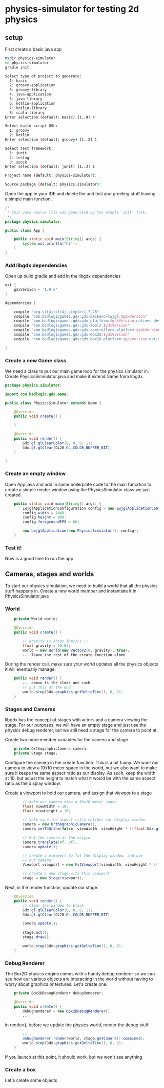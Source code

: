 # physics-simulator for testing 2d physics

## setup
First create a basic java app

```bash
mkdir physics-simulator
cd physics-simulator
gradle init

Select type of project to generate:
  1: basic
  2: groovy-application
  3: groovy-library
  4: java-application
  5: java-library
  6: kotlin-application
  7: kotlin-library
  8: scala-library
Enter selection (default: basic) [1..8] 4

Select build script DSL:
  1: groovy
  2: kotlin
Enter selection (default: groovy) [1..2] 1

Select test framework:
  1: junit
  2: testng
  3: spock
Enter selection (default: junit) [1..3] 1

Project name (default: physics-simulator): 

Source package (default: physics.simulator): 
```

Open the app in your IDE and delete the unit test and greeting stuff
leaving a simple main function.

```java
/*
 * This Java source file was generated by the Gradle 'init' task.
 */
package physics.simulator;

public class App {

    public static void main(String[] args) {
        System.out.println("hi");
    }
}

```

### Add libgdx dependencies
Open up build.gradle and add in the libgdx dependencies

```gradle
ext {
    gdxVersion = '1.9.5'
}

dependencies {

    compile "org.slf4j:slf4j-simple:1.7.25"
    compile "com.badlogicgames.gdx:gdx-backend-lwjgl:$gdxVersion"
    compile "com.badlogicgames.gdx:gdx-platform:$gdxVersion:natives-desktop"
    compile "com.badlogicgames.gdx:gdx-tools:$gdxVersion"
    compile "com.badlogicgames.gdx:gdx-controllers-platform:$gdxVersion:natives-desktop"
    compile "com.badlogicgames.gdx:gdx-box2d:$gdxVersion"
    compile "com.badlogicgames.gdx:gdx-box2d-platform:$gdxVersion:natives-desktop"

}
```

### Create a new Game class
We need a class to put our main game loop for the physics simulator in. Create PhysicsSimnulator.java and make it extend Game from libgdx.

```java
package physics.simulator;

import com.badlogic.gdx.Game;

public class PhysicsSimulator extends Game {

    @Override
    public void create() {

    }

    @Override
    public void render() {
        Gdx.gl.glClearColor(0, 0, 0, 1);
        Gdx.gl.glClear(GL20.GL_COLOR_BUFFER_BIT);
    }

}
```

### Create an empty window
Open App.java and add in some boilerplate code to the main funcrtion to create a simple render window using the PhysicsSimulator class we just created.

```java
    public static void main(String[] args) {
        LwjglApplicationConfiguration config = new LwjglApplicationConfiguration();
        config.width = 1440;
        config.height = 900;
        config.foregroundFPS = 60;

        new LwjglApplication(new PhysicsSimulator(), config);
    }

```

### Test it!
Now is a good time to run the app

## Cameras, stages and worlds
To start our physics simulation, we need to build a world that all the physics stuff happens in. Create a new world member and instantiate it in PhysicsSimulator.java

### World

```java
    private World world;

    @Override
    public void create() {

        // gravity is about 10m/s/s :)
        float gravity = 10.0f;
        world = new World(new Vector2(0, gravity), true);
        ... leave the rest of the create function alone
```

During the render call, make sure your world updates all the physics objects it will eventually manage.

```java
    public void render() {
        ... above is the clear and such
        // put this at the end
        world.step(Gdx.graphics.getDeltaTime(), 6, 2);
    }
```

### Stages and Cameras
libgdx has the concept of stages with actors and a camera viewing the stage. For our purposes, we will have an empty stage and just use the physics debug renderer, but we still need a stage for the camera to point at.

Create two more member variables for the camera and stage
```java
    private OrthographicCamera camera;
    private Stage stage;
```

Configure the camera in the create function. This is a bit funny. We want our camera to view a 10x10 meter space in the world, but we also want to make sure it keeps the same aspect ratio as our display. As such, keep the width at 10, but adjust the height to match what it would be with the same aspect ratio as the display window.

Create a viewport to hold our camera, and assign that viewpor to a stage

```java
        // make our camera view a 10x10 meter space
        float viewWidth = 10;
        float viewHeight = 10;

        // make sure the aspect ratio matches our display window
        camera = new OrthographicCamera();
        camera.setToOrtho(false, viewWidth, viewHeight * ((float)Gdx.graphics.getHeight() / Gdx.graphics.getWidth()));

        // Put the camera at the origin
        camera.translate(0f, 0f);
        camera.update();

        // create a viewport to fit the display window, and use
        // our camera
        Viewport viewport = new FitViewport(viewWidth, viewHeight * ((float)Gdx.graphics.getHeight() / Gdx.graphics.getWidth()), camera);

        // Create a new stage with this viewport
        stage = new Stage(viewport);
```

Next, in the render function, update our stage.

```java
    @Override
    public void render() {
        // clear the window to black
        Gdx.gl.glClearColor(0, 0, 0, 1);
        Gdx.gl.glClear(GL20.GL_COLOR_BUFFER_BIT);

        camera.update();
        
        stage.act();
        stage.draw();

        world.step(Gdx.graphics.getDeltaTime(), 6, 2);
    }
```

### Debug Renderer
The Box2D physics engine comes with a handy debug renderer so we can see how our various objects are interacting in the world without having to worry about graphics or textures. Let's create one.

```java
    private Box2DDebugRenderer debugRenderer;

    @Override
    public void create() {
        debugRenderer = new Box2DDebugRenderer();
        ...
```

in render(), before we update the physics world, render the debug stuff

```java
        ....
        debugRenderer.render(world, stage.getCamera().combined);
        world.step(Gdx.graphics.getDeltaTime(), 6, 2);
    }
```

If you launch at this point, it should work, but we won't see anything.

### Create a box
Let's create some objects
